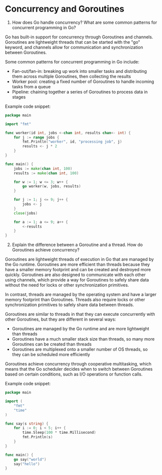 # Concurrency and Goroutines

1. How does Go handle concurrency? What are some common patterns for concurrent programming in Go?

Go has built-in support for concurrency through Goroutines and channels. Goroutines are lightweight threads that can be started with the "go" keyword, and channels allow for communication and synchronization between Goroutines.

Some common patterns for concurrent programming in Go include:

* Fan-out/fan-in: breaking up work into smaller tasks and distributing them across multiple Goroutines, then collecting the results
* Worker pool: creating a fixed number of Goroutines to handle incoming tasks from a queue
* Pipeline: chaining together a series of Goroutines to process data in stages

Example code snippet:

```go
package main

import "fmt"

func worker(id int, jobs <-chan int, results chan<- int) {
    for j := range jobs {
        fmt.Println("worker", id, "processing job", j)
        results <- j * 2
    }
}

func main() {
    jobs := make(chan int, 100)
    results := make(chan int, 100)

    for w := 1; w <= 3; w++ {
        go worker(w, jobs, results)
    }

    for j := 1; j <= 9; j++ {
        jobs <- j
    }
    close(jobs)

    for a := 1; a <= 9; a++ {
        <-results
    }
}
```

2. Explain the difference between a Goroutine and a thread. How do Goroutines achieve concurrency?

Goroutines are lightweight threads of execution in Go that are managed by the Go runtime. Goroutines are more efficient than threads because they have a smaller memory footprint and can be created and destroyed more quickly. Goroutines are also designed to communicate with each other using channels, which provide a way for Goroutines to safely share data without the need for locks or other synchronization primitives.

In contrast, threads are managed by the operating system and have a larger memory footprint than Goroutines. Threads also require locks or other synchronization primitives to safely share data between threads.

Goroutines are similar to threads in that they can execute concurrently with other Goroutines, but they are different in several ways:

* Goroutines are managed by the Go runtime and are more lightweight than threads
* Goroutines have a much smaller stack size than threads, so many more Goroutines can be created than threads
* Goroutines are multiplexed onto a smaller number of OS threads, so they can be scheduled more efficiently

Goroutines achieve concurrency through cooperative multitasking, which means that the Go scheduler decides when to switch between Goroutines based on certain conditions, such as I/O operations or function calls.

Example code snippet:

```go
package main

import (
    "fmt"
    "time"
)

func say(s string) {
    for i := 0; i < 5; i++ {
        time.Sleep(100 * time.Millisecond)
        fmt.Println(s)
    }
}

func main() {
    go say("world")
    say("hello")
}
```
